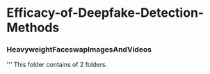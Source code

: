 # Efficacy-of-Deepfake-Detection-Methods

### HeavyweightFaceswapImagesAndVideos

'''
This folder contains of 2 folders.
